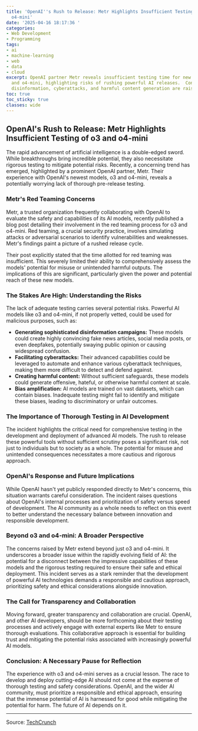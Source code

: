 ```yaml
---
title: 'OpenAI''s Rush to Release: Metr Highlights Insufficient Testing of o3 and
  o4-mini'
date: '2025-04-16 18:17:36 '
categories:
- Web Development
- Programming
tags:
- ai
- machine-learning
- web
- data
- cloud
excerpt: OpenAI partner Metr reveals insufficient testing time for new AI models o3
  and o4-mini, highlighting risks of rushing powerful AI releases.  Concerns over
  disinformation, cyberattacks, and harmful content generation are raised.
toc: true
toc_sticky: true
classes: wide
---
```


## OpenAI's Rush to Release: Metr Highlights Insufficient Testing of o3 and o4-mini

The rapid advancement of artificial intelligence is a double-edged sword. While breakthroughs bring incredible potential, they also necessitate rigorous testing to mitigate potential risks.  Recently, a concerning trend has emerged, highlighted by a prominent OpenAI partner, Metr.  Their experience with OpenAI's newest models, o3 and o4-mini, reveals a potentially worrying lack of thorough pre-release testing.

### Metr's Red Teaming Concerns

Metr, a trusted organization frequently collaborating with OpenAI to evaluate the safety and capabilities of its AI models, recently published a blog post detailing their involvement in the red teaming process for o3 and o4-mini.  Red teaming, a crucial security practice, involves simulating attacks or adversarial scenarios to identify vulnerabilities and weaknesses.  Metr's findings paint a picture of a rushed release cycle.

Their post explicitly stated that the time allotted for red teaming was insufficient.  This severely limited their ability to comprehensively assess the models' potential for misuse or unintended harmful outputs.  The implications of this are significant, particularly given the power and potential reach of these new models.

### The Stakes Are High: Understanding the Risks

The lack of adequate testing carries several potential risks. Powerful AI models like o3 and o4-mini, if not properly vetted, could be used for malicious purposes, such as:

* **Generating sophisticated disinformation campaigns:**  These models could create highly convincing fake news articles, social media posts, or even deepfakes, potentially swaying public opinion or causing widespread confusion.
* **Facilitating cyberattacks:**  Their advanced capabilities could be leveraged to automate and enhance various cyberattack techniques, making them more difficult to detect and defend against.
* **Creating harmful content:**  Without sufficient safeguards, these models could generate offensive, hateful, or otherwise harmful content at scale.
* **Bias amplification:**  AI models are trained on vast datasets, which can contain biases.  Inadequate testing might fail to identify and mitigate these biases, leading to discriminatory or unfair outcomes.

### The Importance of Thorough Testing in AI Development

The incident highlights the critical need for comprehensive testing in the development and deployment of advanced AI models.  The rush to release these powerful tools without sufficient scrutiny poses a significant risk, not just to individuals but to society as a whole.  The potential for misuse and unintended consequences necessitates a more cautious and rigorous approach.

###  OpenAI's Response and Future Implications

While OpenAI hasn't yet publicly responded directly to Metr's concerns, this situation warrants careful consideration.  The incident raises questions about OpenAI's internal processes and prioritization of safety versus speed of development.  The AI community as a whole needs to reflect on this event to better understand the necessary balance between innovation and responsible development.

###  Beyond o3 and o4-mini: A Broader Perspective

The concerns raised by Metr extend beyond just o3 and o4-mini.  It underscores a broader issue within the rapidly evolving field of AI: the potential for a disconnect between the impressive capabilities of these models and the rigorous testing required to ensure their safe and ethical deployment.  This incident serves as a stark reminder that the development of powerful AI technologies demands a responsible and cautious approach, prioritizing safety and ethical considerations alongside innovation.

###  The Call for Transparency and Collaboration

Moving forward, greater transparency and collaboration are crucial.  OpenAI, and other AI developers, should be more forthcoming about their testing processes and actively engage with external experts like Metr to ensure thorough evaluations.  This collaborative approach is essential for building trust and mitigating the potential risks associated with increasingly powerful AI models.

### Conclusion: A Necessary Pause for Reflection

The experience with o3 and o4-mini serves as a crucial lesson. The race to develop and deploy cutting-edge AI should not come at the expense of thorough testing and safety considerations.  OpenAI, and the wider AI community, must prioritize a responsible and ethical approach, ensuring that the immense potential of AI is harnessed for good while mitigating the potential for harm.  The future of AI depends on it.

---

Source: [TechCrunch](https://techcrunch.com/2025/04/16/openai-partner-says-it-had-relatively-little-time-to-test-the-companys-new-ai-models/)